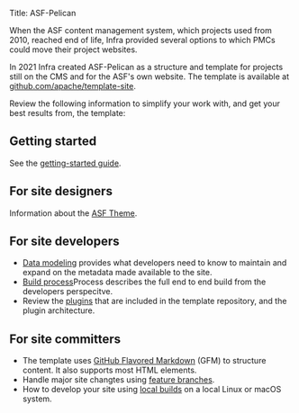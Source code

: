 Title: ASF-Pelican

When the ASF content management system, which projects used from 2010, reached end of life, Infra provided several options to which PMCs could move their project websites.

In 2021 Infra created ASF-Pelican as a structure and template for projects still on the CMS and for the ASF's own website. The template is available at <a href="https://github.com/apache/template-site" target="_blank">github.com/apache/template-site</a>.

Review the following information to simplify your work with, and get your best results from, the template:

## Getting started

See the [getting-started guide](asf-pelican-gettingstarted.html).

## For site designers

Information about the [ASF Theme](asf-pelican-theme.html).

## For site developers

-  [Data modeling](asf-pelican-data.html) provides what developers need to know to maintain and expand on the metadata made available to the site.
-  [Build process](asf-pelican-build.html)Process describes the full end to end build from the developers perspecitve.
-  Review the [plugins](asf-pelican-plugins.html) that are included in the template repository, and the plugin architecture.

## For site committers

- The template uses [GitHub Flavored Markdown](gfm.html) (GFM) to structure content. It also supports most HTML elements.
- Handle major site changtes using [feature branches](asf-pelican-branches.html).
- How to develop your site using [local builds](asf-pelican-local.html) on a local Linux or macOS system.
